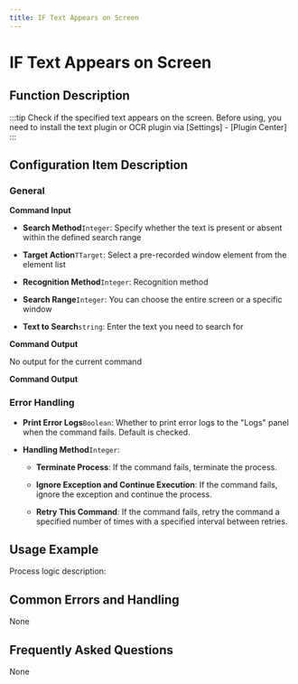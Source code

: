 ```yaml
---
title: IF Text Appears on Screen
---
```


# IF Text Appears on Screen

## Function Description

:::tip 
Check if the specified text appears on the screen. Before using, you need to install the text plugin or OCR plugin via [Settings] - [Plugin Center]
:::

## Configuration Item Description

### General

**Command Input**

- **Search Method**`Integer`: Specify whether the text is present or absent within the defined search range

- **Target Action**`TTarget`: Select a pre-recorded window element from the element list

- **Recognition Method**`Integer`: Recognition method

- **Search Range**`Integer`: You can choose the entire screen or a specific window

- **Text to Search**`string`: Enter the text you need to search for


**Command Output**

No output for the current command


**Command Output**

### Error Handling

- **Print Error Logs**`Boolean`: Whether to print error logs to the "Logs" panel when the command fails. Default is checked. 

- **Handling Method**`Integer`:

    - **Terminate Process**: If the command fails, terminate the process.

    - **Ignore Exception and Continue Execution**: If the command fails, ignore the exception and continue the process.

    - **Retry This Command**: If the command fails, retry the command a specified number of times with a specified interval between retries.

## Usage Example

Process logic description:

## Common Errors and Handling

None

## Frequently Asked Questions

None

